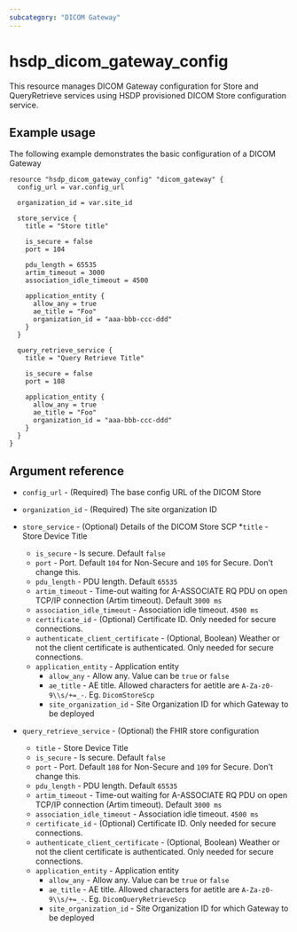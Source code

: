```yaml
---
subcategory: "DICOM Gateway"
---
```


# hsdp_dicom_gateway_config

This resource manages DICOM Gateway configuration for Store and QueryRetrieve services using HSDP provisioned DICOM Store configuration service.

## Example usage

The following example demonstrates the basic configuration of a DICOM Gateway

```hcl
resource "hsdp_dicom_gateway_config" "dicom_gateway" {
  config_url = var.config_url
  
  organization_id = var.site_id
  
  store_service {
    title = "Store title"
    
    is_secure = false
    port = 104
    
    pdu_length = 65535
    artim_timeout = 3000
    association_idle_timeout = 4500
    
    application_entity {
      allow_any = true
      ae_title = "Foo"
      organization_id = "aaa-bbb-ccc-ddd"
    }
  }

  query_retrieve_service {
    title = "Query Retrieve Title"
    
    is_secure = false
    port = 108
    
    application_entity {
      allow_any = true
      ae_title = "Foo"
      organization_id = "aaa-bbb-ccc-ddd"
    }
  }
}
```

## Argument reference

* `config_url` - (Required) The base config URL of the DICOM Store
* `organization_id` - (Required) The site organization ID
* `store_service` - (Optional) Details of the DICOM Store SCP
  *`title` - Store Device Title
  * `is_secure` - Is secure. Default `false`
  * `port` - Port. Default `104` for Non-Secure and `105` for Secure. Don't change this.
  * `pdu_length` - PDU length. Default `65535`
  * `artim_timeout` - Time-out waiting for A-ASSOCIATE RQ PDU on open TCP/IP connection (Artim timeout). Default `3000 ms`
  * `association_idle_timeout` - Association idle timeout. `4500 ms`
  * `certificate_id` - (Optional) Certificate ID.
    Only needed for secure connections.
  * `authenticate_client_certificate` - (Optional, Boolean) Weather or not the client certificate is authenticated.
    Only needed for secure connections.
  * `application_entity` - Application entity
    * `allow_any` - Allow any. Value can be `true` or `false`
    * `ae_title` - AE title. Allowed characters for aetitle are `A-Za-z0-9\\s/+=_-`. Eg. `DicomStoreScp`
    * `site_organization_id` - Site Organization ID for which Gateway to be deployed

* `query_retrieve_service` - (Optional) the FHIR store configuration
  * `title` - Store Device Title
  * `is_secure` - Is secure. Default `false`
  * `port` - Port. Default `108` for Non-Secure and `109` for Secure. Don't change this.
  * `pdu_length` - PDU length. Default `65535`
  * `artim_timeout` - Time-out waiting for A-ASSOCIATE RQ PDU on open TCP/IP connection (Artim timeout). Default `3000 ms`
  * `association_idle_timeout` - Association idle timeout. `4500 ms`
  * `certificate_id` - (Optional) Certificate ID.
    Only needed for secure connections.
  * `authenticate_client_certificate` - (Optional, Boolean) Weather or not the client certificate is authenticated.
    Only needed for secure connections.
  * `application_entity` - Application entity
    * `allow_any` - Allow any. Value can be `true` or `false`
    * `ae_title` - AE title. Allowed characters for aetitle are `A-Za-z0-9\\s/+=_-`. Eg. `DicomQueryRetrieveScp`
    * `site_organization_id` - Site Organization ID for which Gateway to be deployed
